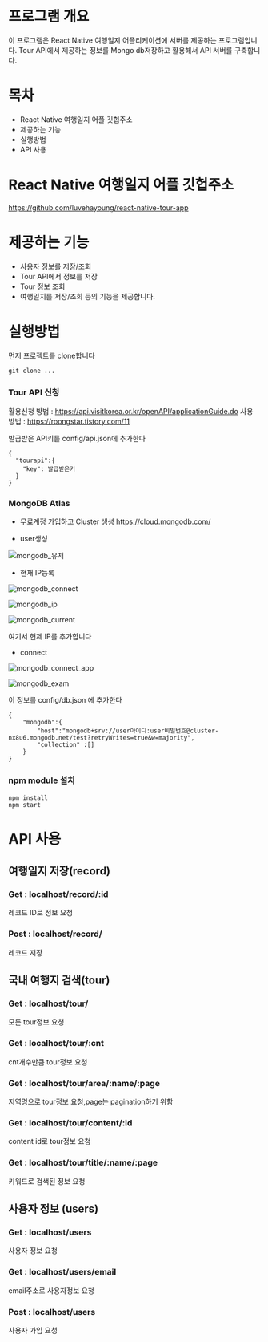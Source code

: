 # 프로그램 개요
이 프로그램은 React Native 여행일지 어플리케이션에 서버를 제공하는 프로그램입니다. Tour API에서 제공하는 정보를 Mongo db저장하고 활용해서 API 서버를 구축합니다.

# 목차
- React Native 여행일지 어플 깃헙주소
- 제공하는 기능
- 실행방법
- API 사용

# React Native 여행일지 어플 깃헙주소
https://github.com/luvehayoung/react-native-tour-app

# 제공하는 기능
- 사용자 정보를 저장/조회
- Tour API에서 정보를 저장
- Tour 정보 조회
- 여행일지를 저장/조회
등의 기능을 제공합니다.

# 실행방법

먼저 프로젝트를 clone합니다
~~~
git clone ...
~~~
### Tour API 신청
활용신청 방법 : https://api.visitkorea.or.kr/openAPI/applicationGuide.do
사용 방법 : https://roongstar.tistory.com/11

발급받은 API키를 config/api.json에 추가한다
~~~
{
  "tourapi":{
    "key": 발급받은키
  }
}
~~~

### MongoDB Atlas

* 무료계정 가입하고 Cluster 생성
https://cloud.mongodb.com/

* user생성

![mongodb_유저](./image/mongodb_유저.JPG)

* 현재 IP등록

![mongodb_connect](./image/mongodb_connect.JPG)

![mongodb_ip](./image/mongodb_ip.JPG)

![mongodb_current](./image/mongodb_current.JPG)

여기서 현제 IP를 추가합니다

* connect

![mongodb_connect_app](./image/mongodb_connect_app.JPG)

![mongodb_exam](./image/mongodb_exam.JPG)


이 정보를
config/db.json 에 추가한다
~~~
{
	"mongodb":{
		"host":"mongodb+srv://user아이디:user비밀번호@cluster-nx8u6.mongodb.net/test?retryWrites=true&w=majority",
		"collection" :[]
	}
}
~~~

### npm module 설치
~~~
npm install
npm start
~~~

# API 사용
## 여행일지 저장(record)
### Get : localhost/record/:id
레코드 ID로 정보 요청
### Post : localhost/record/
레코드 저장

## 국내 여행지 검색(tour)
### Get : localhost/tour/
모든 tour정보 요청
### Get : localhost/tour/:cnt
cnt개수만큼 tour정보 요청
### Get : localhost/tour/area/:name/:page
지역명으로 tour정보 요청,page는 pagination하기 위함
### Get : localhost/tour/content/:id
content id로 tour정보 요청
### Get : localhost/tour/title/:name/:page
키워드로 검색된 정보 요청
## 사용자 정보 (users)
### Get : localhost/users
사용자 정보 요청
### Get : localhost/users/email
email주소로 사용자정보 요청
### Post : localhost/users
사용자 가입 요청
